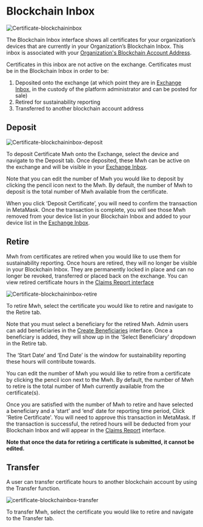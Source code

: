 # Blockchain Inbox 

![Certificate-blockchaininbox](../images/certificates/certificate-blockchaininbox.png)

The Blockchain Inbox interface shows all certificates for your organization’s devices that are currently in your Organization’s Blockchain Inbox. This inbox is associated with your [Organization's Blockchain Account Address](../user-guide-reg-onboarding.md#organization's-blockchain-account-address).  

 Certificates in this inbox are not active on the exchange. Certificates must be in the Blockchain Inbox in order to be:  

1. Deposited onto the exchange (at which point they are in [Exchange Inbox](./exchange-inbox.md), in the custody of the platform administrator and can be posted for sale)
2. Retired for sustainability reporting
3. Transferred to another blockchain account address 

## Deposit

![Certificate-blockchaininbox-deposit](../images/certificates/certificate-blockchaininbox-deposit.png)

To deposit Certificate Mwh onto the Exchange, select the device and navigate to the Deposit tab. Once deposited, these Mwh can be active on the exchange and will be visible in your [Exchange Inbox](./exchange-inbox.md). 

Note that you can edit the number of Mwh you would like to deposit by clicking the pencil icon next to the Mwh. By default, the number of Mwh to deposit is the total number of Mwh available from the certificate.  

When you click ‘Deposit Certificate’, you will need to confirm the transaction in MetaMask. Once the transaction is complete, you will see those Mwh removed from your device list in your Blockchain Inbox and added to your device list in the [Exchange Inbox](./exchange-inbox.md).

## Retire

Mwh from certificates are retired when you would like to use them for sustainability reporting. Once hours are retired, they will no longer be visible in your Blockchain Inbox. They are permanently locked in place and can no longer be revoked, transferred or placed back on the exchange. You can view retired certificate hours in the [Claims Report interface](./claims-report.md)

![Certificate-blockchaininbox-retire](../images/certificates/certificate-blockchaininbox-retire.png)

To retire Mwh, select the certificate you would like to retire and navigate to the Retire tab. 

Note that you must select a beneficiary for the retired Mwh. Admin users can add beneficiaries in the [Create Beneficiaries](../organization-guides/create-beneficiary.md) interface. Once a beneficiary is added, they will show up in the 'Select Beneficiary' dropdown in the Retire tab.   

The ‘Start Date’ and ‘End Date’ is the window for sustainability reporting these hours will contribute towards. 

You can edit the number of Mwh you would like to retire from a certificate by clicking the pencil icon next to the Mwh. By default, the number of Mwh to retire is the total number of Mwh currently available from the certificate(s). 

Once you are satisfied with the number of Mwh to retire and have selected a beneficiary and a ‘start’ and ‘end’ date for reporting time period, Click 'Retire Certificate'. You will need to approve this transaction in MetaMask. If the transaction is successful, the retired hours will be deducted from your Blockchain Inbox and will appear in the [Claims Report](./claims-report.md) interface. 

**Note that once the data for retiring a certificate is submitted, it cannot be edited.** 

## Transfer

A user can transfer certificate hours to another blockchain account by using the Transfer function. 

![certificate-blockchainbox-transfer](../images/certificates/certificate-blockchainbox-transfer.png)

To transfer Mwh, select the certificate you would like to retire and navigate to the Transfer tab. 







